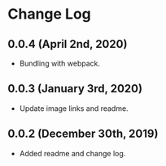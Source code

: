 # Change Log

## 0.0.4 (April 2nd, 2020)

- Bundling with webpack.

## 0.0.3 (January 3rd, 2020)

- Update image links and readme.

## 0.0.2 (December 30th, 2019)

- Added readme and change log.
